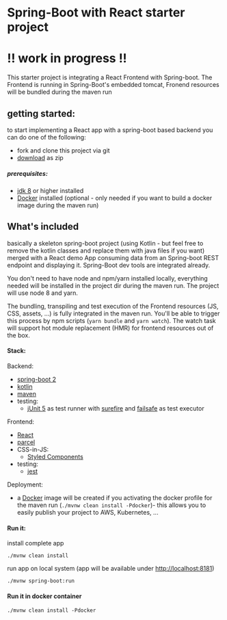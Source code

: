 Spring-Boot with React starter project
======================================

# !! work in progress !!

This starter project is integrating a React Frontend with Spring-boot.
The Frontend is running in Spring-Boot's embedded tomcat, Fronend resources will be bundled during the maven run

## getting started:

to start implementing a React app with a spring-boot based backend you can do one of the following:
	
* fork and clone this project via git 
* [download](https://github.com/christian-draeger/spring-boot-react-starter/archive/master.zip) as zip 


##### prerequisites:
* [jdk 8](http://www.oracle.com/technetwork/java/javase/downloads/jdk8-downloads-2133151.html) or higher installed
* [Docker](https://www.docker.com) installed (optional - only needed if you want to build a docker image during the maven run)

## What's included

basically a skeleton spring-boot project (using Kotlin - but feel free to remove the kotlin classes and replace them with java files if you want) 
merged with a React demo App consuming data from an Spring-boot REST endpoint and displaying it.
Spring-Boot dev tools are integrated already.

You don't need to have node and npm/yarn installed locally, everything needed will be installed in the project dir during the maven run.
The project will use node 8 and yarn.

The bundling, transpiling and test execution of the Frontend resources (JS, CSS, assets, ...) is fully integrated in the maven run.
You'll be able to trigger this process by npm scripts (``yarn bundle`` and ``yarn watch``).
The watch task will support hot module replacement (HMR) for frontend resources out of the box.

#### Stack:
Backend: 
* [spring-boot 2](http://spring.io/projects/spring-boot)
* [kotlin](https://kotlinlang.org)
* [maven](https://maven.apache.org)
* testing:
	* [jUnit 5](https://junit.org/junit5/) as test runner with [surefire](https://maven.apache.org/surefire/maven-surefire-plugin/) and [failsafe](https://maven.apache.org/surefire/maven-failsafe-plugin/) as test executor

Frontend:
* [React](https://reactjs.org)
* [parcel](https://parceljs.org)
* CSS-in-JS:
	* [Styled Components](https://www.styled-components.com)
* testing:
	* [jest](https://jestjs.io)

Deployment:
* a [Docker](https://www.docker.com) image will be created if you activating the docker profile for the maven run (``./mvnw clean install -Pdocker``)- this allows you to easily publish your project to AWS, Kubernetes, ...

#### Run it:
install complete app

	./mvnw clean install

run app on local system (app will be available under [http://localhost:8181](http://localhost:8181))
	
	./mvnw spring-boot:run
	
#### Run it in docker container

	./mvnw clean install -Pdocker
	